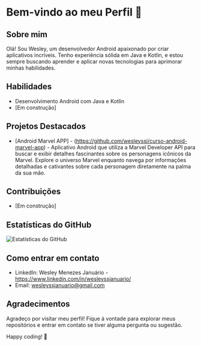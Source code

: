 # Bem-vindo ao meu Perfil 👋

## Sobre mim
Olá! Sou Wesley, um desenvolvedor Android apaixonado por criar aplicativos incríveis. Tenho experiência sólida em Java e Kotlin, e estou sempre buscando aprender e aplicar novas tecnologias para aprimorar minhas habilidades.

## Habilidades
- Desenvolvimento Android com Java e Kotlin
- [Em construção]

## Projetos Destacados
- [Android Marvel APP] - (https://github.com/wesleyssj/curso-android-marvel-app) - Aplicativo Android que utiliza a Marvel Developer API para buscar e exibir detalhes fascinantes sobre os personagens icônicos da Marvel. Explore o universo Marvel enquanto navega por informações detalhadas e cativantes sobre cada personagem diretamente na palma da sua mão. 

## Contribuições
- [Em construção]

## Estatísticas do GitHub
![Estatísticas do GitHub](https://github-readme-stats.vercel.app/api?username=seu-username&show_icons=true&theme=dark)

## Como entrar em contato
- LinkedIn: Wesley Menezes Januário - https://www.linkedin.com/in/wesleyssjanuario/
- Email: wesleyssjanuario@gmail.com

## Agradecimentos
Agradeço por visitar meu perfil! Fique à vontade para explorar meus repositórios e entrar em contato se tiver alguma pergunta ou sugestão.

Happy coding! 🚀
